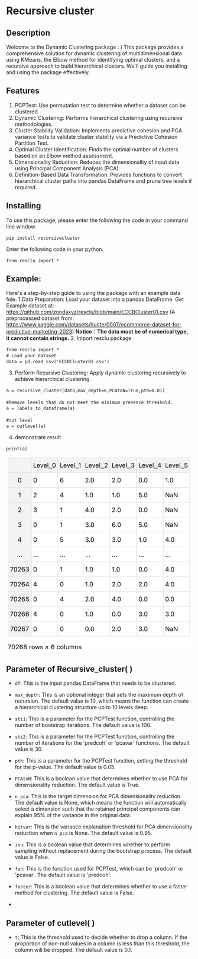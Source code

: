 # Recursive cluster
## Description
Welcome to the Dynamic Clustering package : )  This package provides a comprehensive solution for dynamic clustering of multidimensional data using KMeans, the Elbow method for identifying optimal clusters, and a recursive approach to build hierarchical clusters. We'll guide you installing and using the package effectively.

## Features
1. PCPTest: Use permutation test to determine whether a dataset can be clustered
2. Dynamic Clustering: Performs hierarchical clustering using recursive methodologies.
2. Cluster Stability Validation: Implements predictive cohesion and PCA variance tests to validate cluster stability via a Predictive Cohesion Partition Test.
3. Optimal Cluster Identification: Finds the optimal number of clusters based on an Elbow method assessment.
4. Dimensionality Reduction: Reduces the dimensionality of input data using Principal Component Analysis (PCA).
5. Definition-Based Data Transformation: Provides functions to convert hierarchical cluster paths into pandas DataFrame and prune tree levels if required.

## Installing
To use this package, please enter the following the code in your command line window.
``` 
pip install recursivecluster
```
Enter the following code in your python. 
```
from resclu import *
```

## Example:
Here's a step-by-step guide to using the package with an example data fole.
1.Data Preparation: Load your dataset into a pandas DataFrame.
Get Example dataset at:  https://github.com/zondaxyz/resclu/blob/main/ECCBCluster01.csv 
(A preprocessed dataset from:
https://www.kaggle.com/datasets/hunter0007/ecommerce-dataset-for-predictive-marketing-2023)
**Notice：The data must be of numerical type, it cannot contain strings.**
2. Import resclu package
```
from resclu import *
# Load your dataset
data = pd.read_csv('ECCBCluster01.csv')
```
3. Perform Recursive Clustering: Apply dynamic clustering recursively to achieve hierarchical clustering.


```
a = recursive_cluster(data,max_depth=6,PCAtoN=True,pth=0.01)

#Remove levels that do not meet the minimum presence threshold.
a = labels_to_dataframe(a)   

#cut level
a = cutlevel(a)   
```
4. demonstrate result
```
print(a)
```

![Img](./FILES/readme.md/img-20240619005804.png)

## Parameter of Recursive_cluster( )
- `df`: This is the input pandas DataFrame that needs to be clustered.

- `max_depth`: This is an optional integer that sets the maximum depth of recursion. The default value is 10, which means the function can create a hierarchical clustering structure up to 10 levels deep.

- `sti1`: This is a parameter for the PCPTest function, controlling the number of bootstrap iterations. The default value is 100.

- `sti2`: This is a parameter for the PCPTest function, controlling the number of iterations for the 'predcoh' or 'pcavar' functions. The default value is 30.

- `pth`: This is a parameter for the PCPTest function, setting the threshold for the p-value. The default value is 0.05.

- `PCAtoN`: This is a boolean value that determines whether to use PCA for dimensionality reduction. The default value is True.

- `n_pca`: This is the target dimension for PCA dimensionality reduction. The default value is None, which means the function will automatically select a dimension such that the retained principal components can explain 95% of the variance in the original data.

- `hitvar`: This is the variance explanation threshold for PCA dimensionality reduction when `n_pca` is None. The default value is 0.95.

- `inu`: This is a boolean value that determines whether to perform sampling without replacement during the bootstrap process. The default value is False.

- `fun`: This is the function used for PCPTest, which can be 'predcoh' or 'pcavar'. The default value is 'predcoh'.

- `faster`: This is a boolean value that determines whether to use a faster method for clustering. The default value is False.
- 
## Parameter of cutlevel( )
- `t`: This is the threshold used to decide whether to drop a column. If the proportion of non-null values in a column is less than this threshold, the column will be dropped. The default value is 0.1.
